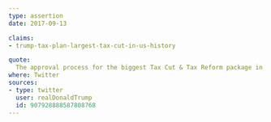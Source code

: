 ```yaml
---
type: assertion
date: 2017-09-13

claims:
- trump-tax-plan-largest-tax-cut-in-us-history

quote:
  The approval process for the biggest Tax Cut & Tax Reform package in the history of our country will soon begin. Move fast Congress!
where: Twitter
sources:
- type: twitter
  user: realDonaldTrump
  id: 907928888587808768
---
```

